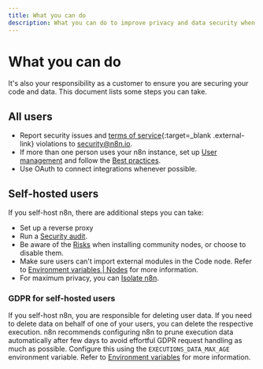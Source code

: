 ```yaml
---
title: What you can do
description: What you can do to improve privacy and data security when using n8n.
---
```


# What you can do

It's also your responsibility as a customer to ensure you are securing your code and data. This document lists some steps you can take.

## All users

* Report security issues and [terms of service](https://n8n.io/legal/){:target=_blank .external-link} violations to security@n8n.io.
* If more than one person uses your n8n instance, set up [User management](/user-management/) and follow the [Best practices](/user-management/best-practices/).
* Use OAuth to connect integrations whenever possible.

## Self-hosted users

If you self-host n8n, there are additional steps you can take:

* Set up a reverse proxy
* Run a [Security audit](/hosting/security-audit/).
* Be aware of the [Risks](/integrations/community-nodes/risks/) when installing community nodes, or choose to disable them.
* Make sure users can't import external modules in the Code node. Refer to [Environment variables | Nodes](https://docs.n8n.io/hosting/environment-variables/environment-variables/#nodes) for more information.
* For maximum privacy, you can [Isolate n8n](/hosting/environment-variables/configuration-examples/isolation/).

### GDPR for self-hosted users

If you self-host n8n, you are responsible for deleting user data. If you need to delete data on behalf of one of your users, you can delete the respective execution. n8n recommends configuring n8n to prune execution data automatically after few days to avoid effortful GDPR request handling as much as possible. Configure this using the `EXECUTIONS_DATA_MAX_AGE` environment variable. Refer to [Environment variables](/hosting/environment-variables/environment-variables/) for more information.

